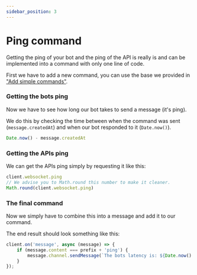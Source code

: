 ```yaml
---
sidebar_position: 3
---
```

  
# Ping command
  
Getting the ping of your bot and the ping of the API is really is and can be implemented into a command with only one line of code.

First we have to add a new command, you can use the base we provided in ["Add simple commands"](https://revolt.guide/docs/setup/add-simple-commands).

### Getting the bots ping

Now we have to see how long our bot takes to send a message (it's ping).

We do this by checking the time between when the command was sent (`message.createdAt`) and when our bot responded to it (`Date.now()`).

```js
Date.now() - message.createdAt
```

### Getting the APIs ping

We can get the APIs ping simply by requesting it like this:

```js
client.websocket.ping
// We advise you to Math.round this number to make it cleaner.
Math.round(client.websocket.ping)
```

### The final command

Now we simply have to combine this into a message and add it to our command.

The end result should look something like this:

```js
client.on('message', async (message) => {
    if (message.content === prefix + 'ping') {
        message.channel.sendMessage(`The bots latency is: ${Date.now() - message.createdAt}ms\nThe APIs Latency is: ${Math.round(client.websocket.ping)}ms`);
    }
});
```

